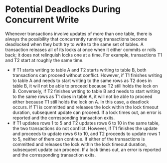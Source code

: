 # Potential Deadlocks During Concurrent Write<a name="EN-US_TOPIC_0289899942"></a>

Whenever transactions involve updates of more than one table, there is always the possibility that concurrently running transactions become deadlocked when they both try to write to the same set of tables. A transaction releases all of its locks at once when it either commits or rolls back; it does not relinquish locks one at a time. For example, transactions T1 and T2 start at roughly the same time.

-   If T1 starts writing to table A and T2 starts writing to table B, both transactions can proceed without conflict. However, if T1 finishes writing to table A and needs to start writing to the same rows as T2 does in table B, it will not be able to proceed because T2 still holds the lock on B. Conversely, if T2 finishes writing to table B and needs to start writing to the same rows as T1 does in table A, it will not be able to proceed either because T1 still holds the lock on A. In this case, a deadlock occurs. If T1 is committed and releases the lock within the lock timeout duration, subsequent update can proceed. If a lock times out, an error is reported and the corresponding transaction exits.
-   If T1 updates rows 1 to 5 and T2 updates rows 6 to 10 in the same table, the two transactions do not conflict. However, if T1 finishes the update and proceeds to update rows 6 to 10, and T2 proceeds to update rows 1 to 5, neither of them can continue. If either of the transactions is committed and releases the lock within the lock timeout duration, subsequent update can proceed. If a lock times out, an error is reported and the corresponding transaction exits.

